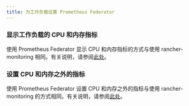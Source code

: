 ```yaml
---
title: 为工作负载设置 Prometheus Federator
---
```


### 显示工作负载的 CPU 和内存指标

使用 Prometheus Federator 显示 CPU 和内存指标的方式与使用 rancher-monitoring 相同。有关说明，请参阅[此处](../set-up-monitoring-for-workloads.md#显示工作负载的-cpu-和内存指标)。

### 设置 CPU 和内存之外的指标

使用 Prometheus Federator 设置 CPU 和内存之外的指标与使用 rancher-monitoring 的方式相同。有关说明，请参阅[此处](../set-up-monitoring-for-workloads.md#设置-cpu-和内存之外的指标)。

<!-- ### Custom Metrics -->
